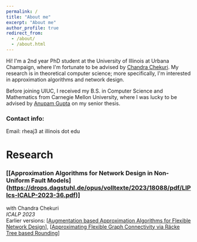 ```yaml
---
permalink: /
title: "About me"
excerpt: "About me"
author_profile: true
redirect_from: 
  - /about/
  - /about.html
---
```

Hi! I'm a 2nd year PhD student at the University of Illinois at Urbana Champaign, where I'm fortunate to be advised by [Chandra Chekuri](https://chekuri.cs.illinois.edu/). My research is in theoretical computer science; more specifically, I'm interested in approximation algorithms and network design. 

Before joining UIUC, I received my B.S. in Computer Science and Mathematics from Carnegie Mellon University, where I was lucky to be advised by [Anupam Gupta](http://www.cs.cmu.edu/~anupamg/) on my senior thesis.

### Contact info:

Email: rheaj3 at illinois dot edu

# Research

### [[Approximation Algorithms for Network Design in Non-Uniform Fault Models] (https://drops.dagstuhl.de/opus/volltexte/2023/18088/pdf/LIPIcs-ICALP-2023-36.pdf)]
with Chandra Chekuri \
_ICALP 2023_ \
Earlier versions: [[Augmentation based Approximation Algorithms for Flexible Network Design](https://arxiv.org/abs/2209.12273)], [[Approximating Flexible Graph Connectivity via Räcke Tree based Rounding](https://arxiv.org/abs/2211.08324)]


<!-- ##### Improving Greedy Algorithms for the Steiner Forest Problem
advised by Anupam Gupta
Undergraduate Senior Thesis -->
